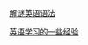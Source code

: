 [解谜英语语法](https://www.yinwang.org/blog-cn/2018/11/23/grammar)

[英语学习的一些经验](https://www.yinwang.org/blog-cn/2020/03/06/english-learning-tips)